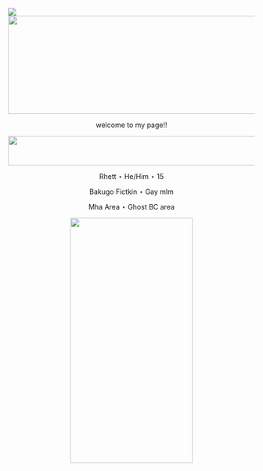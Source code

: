 ![](https://komarev.com/ghpvc/?username=k4tskullX&color=blue)
  <img width="850" height="200" src="https://i.pinimg.com/1200x/cd/ee/70/cdee70892531934ef31c164497a82c8c.jpg"> 
  
  <p align="center">
  welcome to my page!!
    
<p>
  
</p>
<p align="center">
  <img width="750" height="60" src="https://64.media.tumblr.com/a43db1e911e8107f35119622df772e52/b15d23a765658ea4-3d/s1280x1920/3c7f3767d66cc0710d12a0e5609dcc25abad3103.pnj"> 

<p align="center">
Rhett ⋆ He/Him ⋆ 15
<p align="center">
Bakugo Fictkin ⋆ Gay mlm
<p align="center">
Mha Area ⋆ Ghost BC area

<p>
  
</p>

<p align="center">
<img width="250" height="500" src="https://i.postimg.cc/85tBPs7F/image.png"> 
